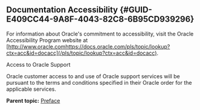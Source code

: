 ## Documentation Accessibility {#GUID-E409CC44-9A8F-4043-82C8-6B95CD939296}

For information about Oracle's commitment to accessibility, visit the Oracle Accessibility Program website at [http://www.oracle.comhttps://docs.oracle.com/pls/topic/lookup?ctx=acc&id=docacc](/pls/topic/lookup?ctx=acc&id=docacc). 

Access to Oracle Support

Oracle customer access to and use of Oracle support services will be pursuant to the terms and conditions specified in their Oracle order for the applicable services. 

**Parent topic:** [Preface](preface.md)
